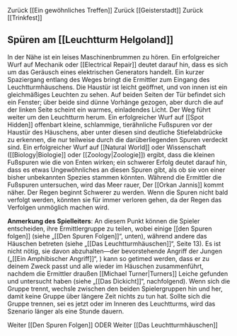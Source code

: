 Zurück [[Ein gewöhnliches Treffen]]
Zurück [[Geisterstadt]]
Zurück [[Trinkfest]]

## Spüren am [[Leuchtturm Helgoland]]

 In der Nähe ist ein leises Maschinenbrummen zu hören. Ein erfolgreicher Wurf auf Mechanik oder [[Electrical Repair]] deutet darauf hin, dass es sich um das Geräusch eines elektrischen Generators handelt. Ein kurzer Spaziergang entlang des Weges bringt die Ermittler zum Eingang des Leuchtturmhäuschens. Die Haustür ist leicht geöffnet, und von innen ist ein gleichmäßiges Leuchten zu sehen. Auf beiden Seiten der Tür befindet sich ein Fenster; über beide sind dünne Vorhänge gezogen, aber durch die auf der linken Seite scheint ein warmes, einladendes Licht. Der Weg führt weiter um den Leuchtturm herum. Ein erfolgreicher Wurf auf [[Spot Hidden]] offenbart kleine, schlammige, tierähnliche Fußspuren vor der Haustür des Häuschens, aber unter diesen sind deutliche Stiefelabdrücke zu erkennen, die nur teilweise durch die darüberliegenden Spuren verdeckt sind. Ein erfolgreicher Wurf auf [[Natural World]] oder Wissenschaft ([[Biology|Biologie]] oder [[Zoology|Zoologie]]) ergibt, dass die kleinen Fußspuren wie die von Enten wirken; ein schwerer Erfolg deutet darauf hin, dass es etwas Ungewöhnliches an diesen Spuren gibt, als ob sie von einer bisher unbekannten Spezies stammen könnten. Während die Ermittler die Fußspuren untersuchen, wird das Meer rauer, Der [[Orkan Jannis]] kommt näher. Der Regen beginnt Schwerer zu werden. Wenn die Spuren nicht bald verfolgt werden, könnten sie für immer verloren gehen, da der Regen das Verfolgen unmöglich machen wird.

**Anmerkung des Spielleiters**: An diesem Punkt können die Spieler entscheiden, ihre Ermittlergruppe zu teilen, wobei einige [[den Spuren folgen]] (siehe „[[Den Spuren Folgen]]“, unten), während andere das Häuschen betreten (siehe „[[Das Leuchtturmhäuschen]]“, Seite 13). Es ist nicht nötig, sie davon abzuhalten—der bevorstehende Angriff der Jungen („[[Ein Amphibischer Angriff]]“, ) kann so getimed werden, dass er zu deinem Zweck passt und alle wieder im Häuschen zusammenführt, nachdem die Ermittler draußen [[Michael Turner|Turners]] Leiche gefunden und untersucht haben (siehe „[[Das Dickicht]]“, nachfolgend). Wenn sich die Gruppe trennt, wechsle zwischen den beiden Spielergruppen hin und her, damit keine Gruppe über längere Zeit nichts zu tun hat. Sollte sich die Gruppe trennen, sei es jetzt oder im Inneren des Leuchtturms, wird das Szenario länger als eine Stunde dauern.


Weiter [[Den Spuren Folgen]]
ODER
Weiter [[Das Leuchtturmhäuschen]]